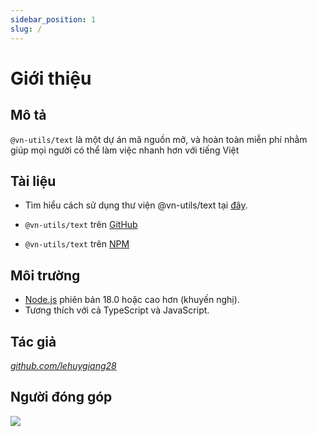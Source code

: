 ```yaml
---
sidebar_position: 1
slug: /
---
```


# Giới thiệu

## Mô tả

`@vn-utils/text` là một dự án mã nguồn mở, và hoàn toàn miễn phí nhằm giúp mọi người có thể làm việc nhanh hơn với tiếng Việt

## Tài liệu

-   Tìm hiểu cách sử dụng thư viện @vn-utils/text tại [đây](installation).

-   `@vn-utils/text` trên [GitHub](https://github.com/lehuygiang28/text)
-   `@vn-utils/text` trên [NPM](https://www.npmjs.com/package/@vn-utils/text)

## Môi trường

-   [Node.js](https://nodejs.org/en/download/) phiên bản 18.0 hoặc cao hơn (khuyến nghị).
-   Tương thích với cả TypeScript và JavaScript.

## Tác giả

_[github.com/lehuygiang28](https://github.com/lehuygiang28)_

## Người đóng góp

<a href="https://github.com/lehuygiang28/text/graphs/contributors" target="_blank">
  <img src="https://contrib.rocks/image?repo=lehuygiang28/text&max=20" class="contributors_img" />
</a>
